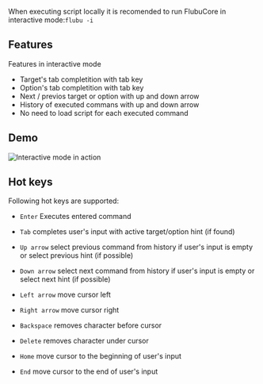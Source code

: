 

When executing script locally it is recomended to run FlubuCore in interactive mode:`flubu -i`

## **Features**

Features in interactive mode

- Target's tab completition with tab key
- Option's tab completition with tab key
- Next / previos target or option with up and down arrow
- History of executed commans with up and down arrow
- No need to load script for each executed command

## **Demo**
![Interactive mode in action](https://raw.githubusercontent.com/flubu-core/flubu.core/master/assets/FlubuCore_Interactive_mode.gif)

## **Hot keys**
Following hot keys are supported:

- `Enter` Executes entered command

- `Tab` completes user's input with active target/option hint (if found)
- `Up arrow` select previous command from history if user's input is empty or select previous hint (if possible)
- `Down arrow` select next command from history if user's input is empty or select next hint (if possible)
- `Left arrow` move cursor left
- `Right arrow` move cursor right
- `Backspace` removes character before cursor
- `Delete` removes character under cursor
- `Home` move cursor to the beginning of user's input
- `End` move cursor to the end of user's input